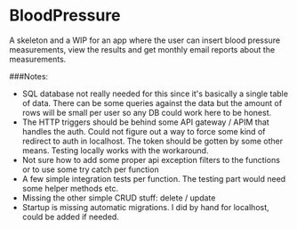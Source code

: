 # BloodPressure

A skeleton and a WIP for an app where the user can insert blood pressure measurements, view the results and get monthly email reports about the measurements. 

###Notes:

- SQL database not really needed for this since it's basically a single table of data. There can be some queries against the data but the amount of rows will be small per user so any DB could work here to be honest.
- The HTTP triggers should be behind some API gateway / APIM that handles the auth. Could not figure out a way to force some kind of redirect to auth in localhost. The token should be gotten by some other means. Testing locally works with the workaround. 
- Not sure how to add some proper api exception filters to the functions or to use some try catch per function
- A few simple integration tests per function. The testing part would need some helper methods etc.
- Missing the other simple CRUD stuff: delete / update
- Startup is missing automatic migrations. I did by hand for localhost, could be added if needed. 


